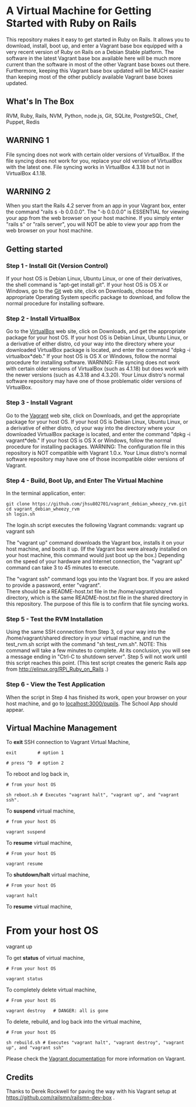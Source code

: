 # A Virtual Machine for Getting Started with Ruby on Rails

This repository makes it easy to get started in Ruby on Rails.  It allows you to download, install, boot up, and 
enter a Vagrant base box equipped with a very recent version of Ruby on Rails on a Debian Stable platform.  The 
software in the latest Vagrant base box available here will be much more current than the software in most of the 
other Vagrant base boxes out there.  Furthermore, keeping this Vagrant base box updated will be MUCH easier than 
keeping most of the other publicly available Vagrant base boxes updated.

## What's In The Box
RVM, Ruby, Rails, NVM, Python, node.js, Git, SQLite, PostgreSQL, Chef, Puppet, Redis

## WARNING 1
File syncing does not work with certain older versions of VirtualBox.  If the file syncing does not work for you, 
replace your old version of VirtualBox with the latest one.  File syncing works in VirtualBox 4.3.18 but not in 
VirtualBox 4.1.18.

## WARNING 2
When you start the Rails 4.2 server from an app in your Vagrant box, enter the command "rails s -b 0.0.0.0".  The 
"-b 0.0.0.0" is ESSENTIAL for viewing your app from the web browser on your host machine.  If you simply enter 
"rails s" or "rails server", you will NOT be able to view your app from the web browser on your host machine.

## Getting started

### Step 1 - Install Git (Version Control)
If your host OS is Debian Linux, Ubuntu Linux, or one of their derivatives, the shell command is "apt-get install 
git".  If your host OS is OS X or Windows, go to the [Git](http://git-scm.com) web site, click on Downloads, choose 
the appropriate Operating System specific package to download, and follow the normal procedure for installing 
software.

### Step 2 - Install VirtualBox
Go to the [VirtualBox](https://www.virtualbox.org) web site, click on Downloads, and get the appropriate package for
your host OS.  If your host OS is Debian Linux, Ubuntu Linux, or a derivative of either distro, cd your way into the 
directory where your downloaded VirtualBox package is located, and enter the command "dpkg -i virtualbox*deb."  If 
your host OS is OS X or Windows, follow the normal procedure for installing software.  WARNING: File syncing does 
not work with certain older versions of VirtualBox (such as 4.1.18) but does work with the newer versions (such as 
4.3.18 and 4.3.20).  Your Linux distro's normal software repository may have one of those problematic older 
versions of VirtualBox.

### Step 3 - Install Vagrant
Go to the [Vagrant](http://vagrantup.com) web site, click on Downloads, and get the appropriate package for your 
host OS.  If your host OS is Debian Linux, Ubuntu Linux, or a derivative of either distro, cd your way into the 
directory where your downloaded VirtualBox package is located, and enter the command "dpkg -i vagrant*deb."  If 
your host OS is OS X or Windows, follow the normal procedure for installing packages.  WARNING: The configuration 
file in this repository is NOT compatible with Vagrant 1.0.x.  Your Linux distro's normal software repository may 
have one of those incompatible older versions of Vagrant.

### Step 4 - Build, Boot Up, and Enter The Virtual Machine

In the terminal application, enter:

    git clone https://github.com/jhsu802701/vagrant_debian_wheezy_rvm.git
    cd vagrant_debian_wheezy_rvm
    sh login.sh
    
The login.sh script executes the following Vagrant commands:
    vagrant up
    vagrant ssh
    
The "vagrant up" command downloads the Vagrant box, installs it on your host machine, and boots it up.  (If the 
Vagrant box were already installed on your host machine, this command would just boot up the box.)  Depending on 
the speed of your hardware and Internet connection, the "vagrant up" command can take 3 to 45 minutes to execute.

The "vagrant ssh" command logs you into the Vagrant box.  If you are asked to provide a password, enter "vagrant".  
There should be a README-host.txt file in the /home/vagrant/shared directory, which is the same README-host.txt 
file in the shared directory in this repository.  The purpose of this file is to confirm that file syncing works.

### Step 5 - Test the RVM Installation
Using the same SSH connection from Step 3, cd your way into the /home/vagrant/shared directory in your virtual 
machine, and run the test_rvm.sh script with the command "sh test_rvm.sh".  NOTE: This command will take a few 
minutes to complete.  At its conclusion, you will see a message ending in "Ctrl-C to shutdown server".  Step 5 
will not work until this script reaches this point.  (This test script creates the generic Rails app from 
http://elinux.org/RPi_Ruby_on_Rails .)

### Step 6 - View the Test Application
When the script in Step 4 has finished its work, open your browser on your host machine, and go to 
[localhost:3000/pupils](http://localhost:3000/pupils).  The School App should appear.


## Virtual Machine Management

To __exit__ SSH connection to Vagrant Virtual Machine, 

    exit        # option 1

    # press ^D  # option 2


To reboot and log back in,

    # from your host OS
    
    sh reboot.sh # Executes "vagrant halt", "vagrant up", and "vagrant ssh".
    

To __suspend__ virtual machine,  
    
    # from your host OS

    vagrant suspend


To __resume__ virtual machine,  
    
    # From your host OS

    vagrant resume


To __shutdown/halt__ virtual machine,  
    
    # From your host OS

    vagrant halt


To __resume__ virtual machine,  

   # From your host OS  

   vagrant up


To get __status__ of virtual machine,  

    # From your host OS

    vagrant status


To completely delete virtual machine,  

    # From your host OS

    vagrant destroy   # DANGER: all is gone
    
To delete, rebuild, and log back into the virtual machine,

    # From your host OS
    
    sh rebuild.sh # Executes "vagrant halt", "vagrant destroy", "vagrant up", and "vagrant ssh"

Please check the [Vagrant documentation](http://vagrantup.com/v1/docs/index.html) for more information on Vagrant.


## Credits 
Thanks to Derek Rockwell for paving the way with his Vagrant setup at https://github.com/railsmn/railsmn-dev-box .
